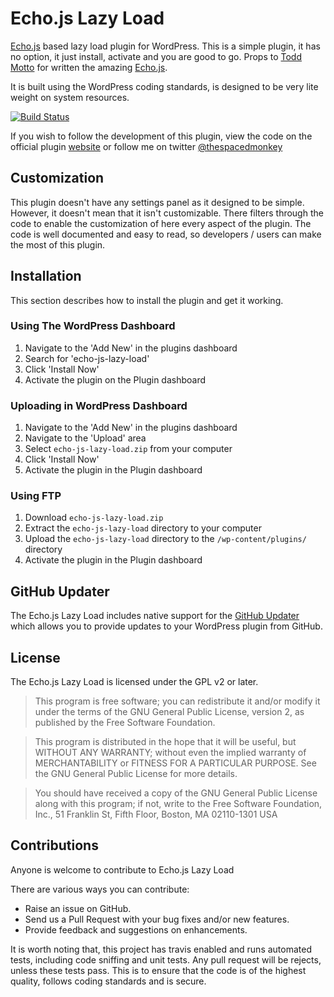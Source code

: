 Echo.js Lazy Load
===================

[Echo.js](http://toddmotto.com/echo-js-simple-javascript-image-lazy-loading/) based lazy load plugin for WordPress. This is a simple plugin, it has no option, it just install, activate and you  are good to go. Props to [Todd Motto](https://twitter.com/toddmotto) for written the amazing [Echo.js](https://github.com/toddmotto/echo).

It is built using the WordPress coding standards, is designed to be very lite weight on system resources.

[![Build Status](https://travis-ci.org/spacedmonkey/echo-js-lazy-load.svg?branch=master)](https://travis-ci.org/spacedmonkey/echo-js-lazy-load)

If you wish to follow the development of this plugin, view the code on the official plugin [website](http://www.jonathandavidharris.co.uk/ "website") or follow me on twitter [@thespacedmonkey](https://twitter.com/thespacedmonkey)

## Customization

This plugin doesn't have any settings panel as it designed to be simple. However, it doesn't mean that it isn't customizable. There filters through the code to enable the customization of here every aspect of the plugin. The code is well documented and easy to read, so developers / users can make the most of this plugin.

## Installation

This section describes how to install the plugin and get it working.


### Using The WordPress Dashboard 

1. Navigate to the 'Add New' in the plugins dashboard
2. Search for 'echo-js-lazy-load'
3. Click 'Install Now'
4. Activate the plugin on the Plugin dashboard

### Uploading in WordPress Dashboard

1. Navigate to the 'Add New' in the plugins dashboard
2. Navigate to the 'Upload' area
3. Select `echo-js-lazy-load.zip` from your computer
4. Click 'Install Now'
5. Activate the plugin in the Plugin dashboard

### Using FTP 
1. Download `echo-js-lazy-load.zip`
2. Extract the `echo-js-lazy-load` directory to your computer
3. Upload the `echo-js-lazy-load` directory to the `/wp-content/plugins/` directory
4. Activate the plugin in the Plugin dashboard


## GitHub Updater

The Echo.js Lazy Load includes native support for the [GitHub Updater](https://github.com/afragen/github-updater) which allows you to provide updates to your WordPress plugin from GitHub.

## License

The Echo.js Lazy Load is licensed under the GPL v2 or later.

> This program is free software; you can redistribute it and/or modify
it under the terms of the GNU General Public License, version 2, as
published by the Free Software Foundation.

> This program is distributed in the hope that it will be useful,
but WITHOUT ANY WARRANTY; without even the implied warranty of
MERCHANTABILITY or FITNESS FOR A PARTICULAR PURPOSE.  See the
GNU General Public License for more details.

> You should have received a copy of the GNU General Public License
along with this program; if not, write to the Free Software
Foundation, Inc., 51 Franklin St, Fifth Floor, Boston, MA  02110-1301  USA


## Contributions

Anyone is welcome to contribute to Echo.js Lazy Load

There are various ways you can contribute:

* Raise an issue on GitHub.
* Send us a Pull Request with your bug fixes and/or new features.
* Provide feedback and suggestions on enhancements.

It is worth noting that, this project has travis enabled and runs automated tests, including code sniffing and unit tests. Any pull request will be rejects, unless these tests pass. This is to ensure that the code is of the highest quality, follows coding standards and is secure.